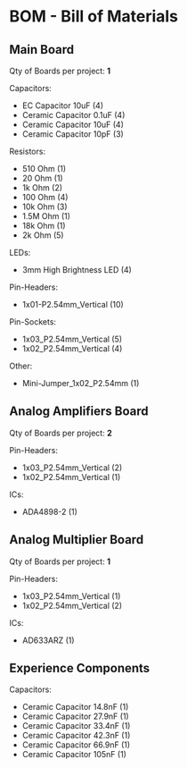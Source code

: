 # BOM - Bill of Materials

## Main Board

Qty of Boards per project: **1**

Capacitors:

* EC Capacitor 10uF (4)
* Ceramic Capacitor 0.1uF (4)
* Ceramic Capacitor 10uF (4)
* Ceramic Capacitor 10pF (3)

Resistors:

* 510 Ohm (1)
* 20 Ohm (1)
* 1k Ohm (2)
* 100 Ohm (4)
* 10k Ohm (3)
* 1.5M Ohm (1)
* 18k Ohm (1)
* 2k Ohm (5)

LEDs:

* 3mm High Brightness LED (4)

Pin-Headers:

* 1x01-P2.54mm_Vertical (10)

Pin-Sockets:

* 1x03_P2.54mm_Vertical (5)
* 1x02_P2.54mm_Vertical (4)

Other:

* Mini-Jumper_1x02_P2.54mm (1)

## Analog Amplifiers Board

Qty of Boards per project: **2**

Pin-Headers:

* 1x03_P2.54mm_Vertical (2)
* 1x02_P2.54mm_Vertical (1)

ICs: 
* ADA4898-2 (1) 

## Analog Multiplier Board

Qty of Boards per project: **1**

Pin-Headers:

* 1x03_P2.54mm_Vertical (1)
* 1x02_P2.54mm_Vertical (2)

ICs: 
* AD633ARZ (1)

## Experience Components

Capacitors:

* Ceramic Capacitor 14.8nF (1)
* Ceramic Capacitor 27.9nF (1)
* Ceramic Capacitor 33.4nF (1)
* Ceramic Capacitor 42.3nF (1)
* Ceramic Capacitor 66.9nF (1)
* Ceramic Capacitor 105nF (1)
